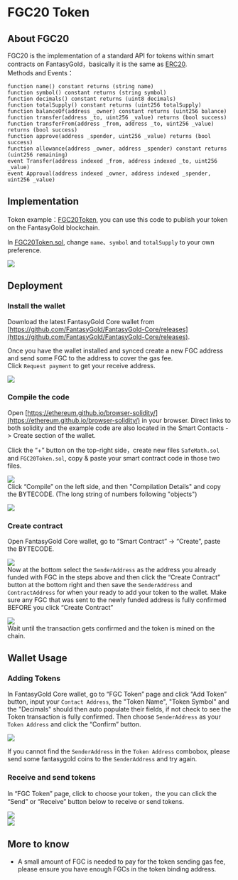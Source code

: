 # FGC20 Token

## About FGC20

FGC20 is the implementation of a standard API for tokens within smart contracts on FantasyGold，basically it is the same as [ERC20](https://github.com/ethereum/EIPs/blob/master/EIPS/eip-20.md).
<br>
Methods and Events：

```
function name() constant returns (string name)
function symbol() constant returns (string symbol)
function decimals() constant returns (uint8 decimals)
function totalSupply() constant returns (uint256 totalSupply)
function balanceOf(address _owner) constant returns (uint256 balance)
function transfer(address _to, uint256 _value) returns (bool success)
function transferFrom(address _from, address _to, uint256 _value) returns (bool success)
function approve(address _spender, uint256 _value) returns (bool success)
function allowance(address _owner, address _spender) constant returns (uint256 remaining)
event Transfer(address indexed _from, address indexed _to, uint256 _value)
event Approval(address indexed _owner, address indexed _spender, uint256 _value)
```

## Implementation

Token example：[FGC20Token](https://github.com/fantasygold/FGC20Token), you can use this code to publish your token on the FantasyGold blockchain.

In [FGC20Token.sol](https://github.com/fantasygold/FGC20Token/blob/master/FGC20Token.sol), change `name`、`symbol` and `totalSupply` to your own preference.

![](https://i.imgur.com/D8SyAY6.png)


## Deployment

### Install the wallet

Download the latest FantasyGold Core wallet from [https://github.com/FantasyGold/FantasyGold-Core/releases](https://github.com/FantasyGold/FantasyGold-Core/releases).

Once you have the wallet installed and synced create a new FGC address and send some FGC to the address to cover the gas fee.
<br>
Click `Request payment` to get your receive address.

![](https://i.imgur.com/ZtxDxBX.png)

### Compile the code

Open [https://ethereum.github.io/browser-solidity/](https://ethereum.github.io/browser-solidity/) in your browser. Direct links to both solidity and the example code are also located in the Smart Contacts -> Create section of the wallet. 

Click the “+” button on the top-right side，create new files `SafeMath.sol` and `FGC20Token.sol`, copy & paste your smart contract code in those two files.


![](https://i.imgur.com/0oAPt3r.png)
<br>
Click “Compile” on the left side, and then "Compilation Details" and copy the BYTECODE. (The long string of numbers following "objects")

![](https://i.imgur.com/uFelsqk.png)


### Create contract

Open FantasyGold Core wallet, go to “Smart Contract” -> “Create”, paste the BYTECODE.

![](https://i.imgur.com/JdwAFZU.png)
<br>
Now at the bottom select the `SenderAddress` as the address you already funded with FGC in the steps above and then click the “Create Contract” button at the bottom right and then save the `SenderAddress` and `ContractAddress` for when your ready to add your token to the wallet. Make sure any FGC that was sent to the newly funded address is fully confirmed BEFORE you click “Create Contract”

![](https://i.imgur.com/g1ozw1K.png)
<br>
Wait until the transaction gets confirmed and the token is mined on the chain. 

## Wallet Usage

### Adding Tokens

In FantasyGold Core wallet, go to “FGC Token” page and click “Add Token” button, input your `Contact Address`, the "Token Name", "Token Symbol" and the "Decimals" should then auto populate their fields, if not check to see the Token transaction is fully confirmed. Then choose `SenderAddress` as your `Token Address` and click the “Confirm” button. 

![](https://i.imgur.com/zmcl0zs.png)

If you cannot find the `SenderAddress` in the `Token Address` combobox, please send some fantasygold coins to the `SenderAddress` and try again.

### Receive and send tokens

In “FGC Token” page, click to choose your token，the you can click the “Send” or “Receive” button below to receive or send tokens.

![](https://i.imgur.com/AKR4M3H.png)
<br>
![](https://i.imgur.com/o2PeDn6.png)


## More to know

* A small amount of FGC is needed to pay for the token sending gas fee, please ensure you have enough FGCs in the token binding address.




